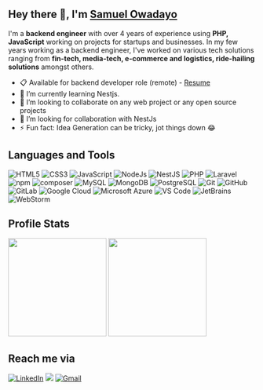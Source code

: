 <h2 align="left" >Hey there 👋, I'm <a href="https://www.linkedin.com/in/samuel-owadayo-6a6bb614b" target="_blank"> Samuel Owadayo </a></h2>

I'm a **backend engineer** with over 4 years of experience using **PHP, JavaScript** working on projects for startups and businesses. In my few years working as a backend engineer, I've worked on various tech solutions ranging from **fin-tech, media-tech, e-commerce and logistics, ride-hailing solutions** amongst others.

- 📋 Available for backend developer role (remote) - [Resume](https://docs.google.com/document/d/1zI81_njjYeDMrhJE4e-w9eAOgb3mOv0KRyJ3w3kL98w/edit?usp=sharing)
- 🌱 I’m currently learning Nestjs.
- 👯 I’m looking to collaborate on any web project or any open source projects
- 🤔 I’m looking for collaboration with NestJs
- ⚡ Fun fact: Idea Generation can be tricky, jot things down 😂


<h2>Languages and Tools</h2>
<p align="left">
<img alt="HTML5" src="https://img.shields.io/badge/html5-%23E34F26.svg?&style=for-the-badge&logo=html5&logoColor=white" />
 <img alt="CSS3" src="https://img.shields.io/badge/css3-%231572B6.svg?&style=for-the-badge&logo=css3&logoColor=white" />
 <img alt="JavaScript" src="https://img.shields.io/badge/javascript-%23323330.svg?&style=for-the-badge&logo=javascript&logoColor=%23F7DF1E" />
  <img alt="NodeJs" src="https://img.shields.io/badge/Node.js-339933?style=for-the-badge&logo=nodedotjs&logoColor=white" />
  <img alt="NestJS" src="https://img.shields.io/badge/nestjs-0078D4?style=for-the-badge&logo=nestjs&logoColor=white" />
 <img alt="PHP" src="https://img.shields.io/badge/php-%2314354C.svg?style=for-the-badge&logo=php&logoColor=white"/>
  <img alt="Laravel" src="https://img.shields.io/badge/laravel-%2314354C.svg?style=for-the-badge&logo=laravel&logoColor=white"/>
<img alt="npm" src="https://img.shields.io/badge/npm-CB3837?style=for-the-badge&logo=npm&logoColor=white" />
<img alt="composer" src="https://img.shields.io/badge/composer-CB3837?style=for-the-badge&logo=composer&logoColor=white" />
<img alt="MySQL" src="https://img.shields.io/badge/MySQL-00000F?style=for-the-badge&logo=mysql&logoColor=white" />
 <img alt="MongoDB" src="https://img.shields.io/badge/MongoDB-white?style=for-the-badge&logo=mongodb&logoColor=4EA94B" />
  <img alt="PostgreSQL" src="https://img.shields.io/badge/postgres-white?style=for-the-badge&logo=PostgreSQL&logoColor=4EA94B" />
 <img alt="Git" src="https://img.shields.io/badge/Git-F05032?style=for-the-badge&logo=git&logoColor=white" />
<img alt="GitHub" src="https://img.shields.io/badge/GitHub-%2314354C.svg?style=for-the-badge&logo=GitHub&logoColor=white"/>
 <img alt="GitLab" src="https://img.shields.io/badge/GitLab-%2314354C.svg?style=for-the-badge&logo=GitLab&logoColor=white"/>
    <img alt="Google Cloud" src="https://img.shields.io/badge/Google_Cloud-339933?style=for-the-badge&logo=google-cloud&logoColor=white" />
    <img alt="Microsoft Azure" src="https://img.shields.io/badge/microsoft%20azure-0089D6?style=for-the-badge&logo=microsoft-azure&logoColor=white" />
    <img alt="VS Code" src="https://img.shields.io/badge/Visual_Studio_Code-0078D4?style=for-the-badge&logo=visual%20studio%20code&logoColor=white" />
    <img alt="JetBrains" src="https://img.shields.io/badge/phpstorm-0078D4?style=for-the-badge&logo=phpstorm&logoColor=white" />
    <img alt="WebStorm" src="https://img.shields.io/badge/webstorm-0078D4?style=for-the-badge&logo=webstorm&logoColor=white" />
</p>

<h2>Profile Stats</h2>
<p align="left">
<img height="200" src="https://github-readme-stats.vercel.app/api?username=ItzSamdam&show_icons=true&rank_icon=github&bg_color=00000000"/>
  <img height="200" src="https://github-readme-stats.vercel.app/api/top-langs/?username=ItzSamdam&layout=compact&hide=html&theme=dracula"/>
</p>

<h2>Reach me via</h2>
<p align="left">
<a href="https://www.linkedin.com/in/samuel-owadayo-6a6bb614b/" target="_blank"><img alt="LinkedIn" src="https://img.shields.io/badge/linkedin%20-%230077B5.svg?&style=for-the-badge&logo=linkedin&logoColor=white" /></a>
<a href="https://twitter.com/ItzSamdam" target="_blank"><img src="https://img.shields.io/badge/twitter-%2300acee.svg?&style=for-the-badge&logo=twitter&logoColor=white&alt=twitter" /></a>
<a href="mailto:odevservices@gmail.com"><img  alt="Gmail" src="https://img.shields.io/badge/Gmail-D14836?style=for-the-badge&logo=gmail&logoColor=white" />
</p>

